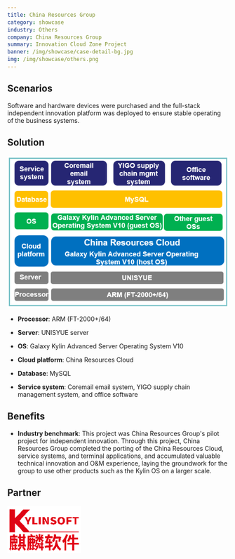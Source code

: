 ```yaml
---
title: China Resources Group
category: showcase
industry: Others
company: China Resources Group
summary: Innovation Cloud Zone Project
banner: /img/showcase/case-detail-bg.jpg
img: /img/showcase/others.png
---
```


## **Scenarios**

Software and hardware devices were purchased and the full-stack independent innovation platform was deployed to ensure stable operating of the business systems.

## **Solution**

<div class="case-img"><img src="./er1.png"/></div>

- **Processor**: ARM (FT-2000+/64)

- **Server**: UNISYUE server

- **OS**: Galaxy Kylin Advanced Server Operating System V10

- **Cloud platform**: China Resources Cloud

- **Database**: MySQL

- **Service system**: Coremail email system, YIGO supply chain management system, and office software

## **Benefits**

- **Industry benchmark**: This project was China Resources Group's pilot project for independent innovation. Through this project, China Resources Group completed the porting of the China Resources Cloud, service systems, and terminal applications, and accumulated valuable technical innovation and O&M experience, laying the groundwork for the group to use other products such as the Kylin OS on a larger scale.

## **Partner** 

<img src="./qiling.png"/>
